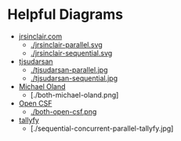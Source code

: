 # Helpful Diagrams

- [jrsinclair.com](https://jrsinclair.com/articles/2019/how-to-run-async-js-in-parallel-or-sequential/)
  - [./jrsinclair-parallel.svg](./jrsinclair-parallel.svg)
  - [./jrsinclair-sequential.svg](./jrsinclair-sequential.svg)
- [tjsudarsan](https://dev.to/tjsudarsan/sequential-vs-parallel-processing-in-js-4gn3)
  - [./tjsudarsan-parallel.jpg](./tjsudarsan-parallel.jpg)
  - [./tjsudarsan-sequential.jpg](./tjsudarsan-sequential.jpg)
- [Michael Oland](https://www.researchgate.net/figure/Sequential-and-Parallel-Tasks-in-BPMN_fig2_334262850)
  - [./both-michael-oland.png]
- [Open CSF](https://w3.cs.jmu.edu/kirkpams/OpenCSF/Books/csf/html/ParallelDesign.html)
  - [./both-open-csf.png](./both-open-csf.png)
- [tallyfy](https://support.tallyfy.com/article/387-can-i-design-my-blueprint-or-process-to-run-tasks-in-parallel-and-sequentially)
  - [./sequential-concurrent-parallel-tallyfy.jpg]
